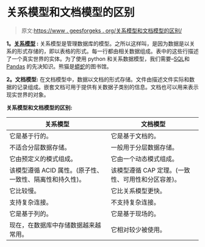 # 关系模型和文档模型的区别

> 原文:[https://www . geesforgeks . org/关系模型和文档模型的区别/](https://www.geeksforgeeks.org/difference-between-relational-model-and-document-model/)

**1。[关系模型](https://www.geeksforgeeks.org/relational-model-in-dbms/) :**
关系模型是管理数据库的模型。之所以这样叫，是因为数据是以关系的形式存储的，即以表格的形式。每一行都由相关数据组成。表中的这些行描述了一个真实世界的实体。为了使用 python 和关系数据模型，我们需要–[SQL](https://www.geeksforgeeks.org/sql-tutorial/)和 [Pandas](https://www.geeksforgeeks.org/pandas-tutorial/) 的先决知识。熊猫是[蟒蛇](https://www.geeksforgeeks.org/python-programming-language/)的图书馆。

**2。文档模型:**
在文档模型中，数据以文档的形式存储。文件由描述文件实际和数据的记录组成。嵌套文档可用于提供有关数据子类别的信息。文档也可以用来表示现实世界的对象。

**关系模型和文档模型的区别:**

| 关系模型 | 文档模型 |
| --- | --- |
| 它是基于行的。 | 它是基于文档的。 |
| 不适合分层数据存储。 | 一般用于分层数据存储。 |
| 它由预定义的模式组成。 | 它由一个动态模式组成。 |
| 该模型遵循 ACID 属性。(原子性、一致性、隔离性和持久性)。 | 该模型遵循 CAP 定理。(一致性、可用性和分区容差)。 |
| 它比较慢。 | 它比关系模型更快。 |
| 支持复杂连接。 | 不支持复杂连接。 |
| 它是基于列的。 | 它是基于现场的。 | 它们是可纵向扩展的 | 它们是可水平扩展的 | 不提供东部复制支持。 | 它们提供了简单的复制支持 |
| 现在，在数据库中存储数据越来越常用。 | 它相对较少被使用。 |